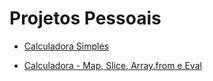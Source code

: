# Projetos Pessoais

* [Calculadora Simples](https://github.com/kaiohenrikk/personal-projects/tree/main/simple-calculator)

* [Calculadora - Map, Slice, Array.from e Eval](https://github.com/kaiohenrikk/personal-projects/tree/main/calculator)